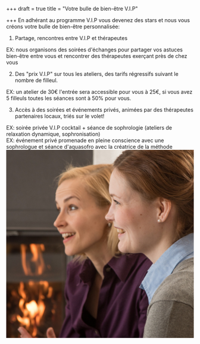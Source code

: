 +++
draft = true
title = "Votre bulle de bien-être V.I.P"

+++
En adhérant au programme V.I.P vous devenez des stars et nous vous créons votre bulle de bien-être personnalisée:

1. Partage, rencontres entre V.I.P et thérapeutes

EX: nous organisons des soirées d'échanges pour partager vos astuces bien-être entre vous et rencontrer des thérapeutes exerçant près de chez vous

2. Des "prix V.I.P" sur tous les ateliers, des tarifs régressifs suivant le nombre de filleul.

EX: un atelier de 30€ l'entrée sera accessible pour vous à 25€, si vous avez 5 filleuls toutes les séances sont à 50% pour vous.

3. Accès à des soirées et événements privés, animées par des thérapeutes partenaires locaux, triés sur le volet!

EX: soirée privée V.I.P cocktail + séance de sophrologie (ateliers de relaxation dynamique, sophronisation)  
EX: événement privé promenade en pleine conscience avec une sophrologue et séance d'aquasofro avec la créatrice de la méthode  
![](/3.png)